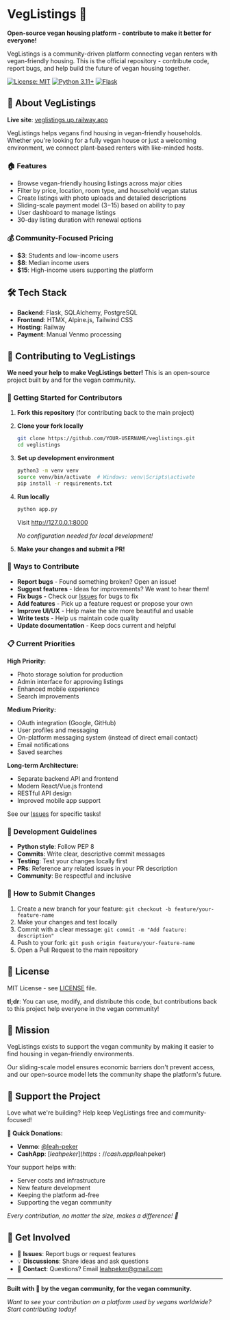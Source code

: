 # VegListings 🌱

**Open-source vegan housing platform - contribute to make it better for everyone!**

VegListings is a community-driven platform connecting vegan renters with vegan-friendly housing. This is the official repository - contribute code, report bugs, and help build the future of vegan housing together.

[![License: MIT](https://img.shields.io/badge/License-MIT-yellow.svg)](https://opensource.org/licenses/MIT)
[![Python 3.11+](https://img.shields.io/badge/python-3.11+-blue.svg)](https://www.python.org/downloads/)
[![Flask](https://img.shields.io/badge/Flask-2.3+-green.svg)](https://flask.palletsprojects.com/)

## 🌟 About VegListings

**Live site**: [veglistings.up.railway.app](https://veglistings.up.railway.app/)

VegListings helps vegans find housing in vegan-friendly households. Whether you're looking for a fully vegan house or just a welcoming environment, we connect plant-based renters with like-minded hosts.

### 🏠 Features
- Browse vegan-friendly housing listings across major cities
- Filter by price, location, room type, and household vegan status  
- Create listings with photo uploads and detailed descriptions
- Sliding-scale payment model ($3-$15) based on ability to pay
- User dashboard to manage listings
- 30-day listing duration with renewal options

### 💰 Community-Focused Pricing
- **$3**: Students and low-income users
- **$8**: Median income users  
- **$15**: High-income users supporting the platform

## 🛠️ Tech Stack

- **Backend**: Flask, SQLAlchemy, PostgreSQL
- **Frontend**: HTMX, Alpine.js, Tailwind CSS
- **Hosting**: Railway
- **Payment**: Manual Venmo processing

## 🤝 Contributing to VegListings

**We need your help to make VegListings better!** This is an open-source project built by and for the vegan community.

### 🚀 Getting Started for Contributors

1. **Fork this repository** (for contributing back to the main project)

2. **Clone your fork locally**
   ```bash
   git clone https://github.com/YOUR-USERNAME/veglistings.git
   cd veglistings
   ```

3. **Set up development environment**
   ```bash
   python3 -m venv venv
   source venv/bin/activate  # Windows: venv\Scripts\activate
   pip install -r requirements.txt
   ```

4. **Run locally**
   ```bash
   python app.py
   ```
   Visit http://127.0.0.1:8000

   *No configuration needed for local development!*

6. **Make your changes and submit a PR!**

### 🐛 Ways to Contribute

- **Report bugs** - Found something broken? Open an issue!
- **Suggest features** - Ideas for improvements? We want to hear them!
- **Fix bugs** - Check our [Issues](https://github.com/leahpeker/veglistings/issues) for bugs to fix
- **Add features** - Pick up a feature request or propose your own
- **Improve UI/UX** - Help make the site more beautiful and usable
- **Write tests** - Help us maintain code quality
- **Update documentation** - Keep docs current and helpful

### 📋 Current Priorities

**High Priority:**
- Photo storage solution for production
- Admin interface for approving listings  
- Enhanced mobile experience
- Search improvements

**Medium Priority:**
- OAuth integration (Google, GitHub)
- User profiles and messaging
- On-platform messaging system (instead of direct email contact)
- Email notifications
- Saved searches

**Long-term Architecture:**
- Separate backend API and frontend
- Modern React/Vue.js frontend
- RESTful API design
- Improved mobile app support

See our [Issues](https://github.com/leahpeker/veglistings/issues) for specific tasks!

### 🔧 Development Guidelines

- **Python style**: Follow PEP 8
- **Commits**: Write clear, descriptive commit messages
- **Testing**: Test your changes locally first
- **PRs**: Reference any related issues in your PR description
- **Community**: Be respectful and inclusive

### 🎯 How to Submit Changes

1. Create a new branch for your feature: `git checkout -b feature/your-feature-name`
2. Make your changes and test locally
3. Commit with a clear message: `git commit -m "Add feature: description"`
4. Push to your fork: `git push origin feature/your-feature-name`
5. Open a Pull Request to the main repository

## 📄 License

MIT License - see [LICENSE](LICENSE) file. 

**tl;dr**: You can use, modify, and distribute this code, but contributions back to this project help everyone in the vegan community!

## 🌱 Mission

VegListings exists to support the vegan community by making it easier to find housing in vegan-friendly environments.

Our sliding-scale model ensures economic barriers don't prevent access, and our open-source model lets the community shape the platform's future.

## 💚 Support the Project

Love what we're building? Help keep VegListings free and community-focused!

**📱 Quick Donations:**
- **Venmo**: [@leah-peker](https://venmo.com/u/leah-peker)
- **CashApp**: [$leahpeker](https://cash.app/$leahpeker)

Your support helps with:
- Server costs and infrastructure
- New feature development  
- Keeping the platform ad-free
- Supporting the vegan community

*Every contribution, no matter the size, makes a difference! 🌱*

## 💬 Get Involved

- 🐛 **Issues**: Report bugs or request features
- 💡 **Discussions**: Share ideas and ask questions  
- 📧 **Contact**: Questions? Email [leahpeker@gmail.com](mailto:leahpeker@gmail.com)

---

**Built with 🌱 by the vegan community, for the vegan community.**

*Want to see your contribution on a platform used by vegans worldwide? Start contributing today!*